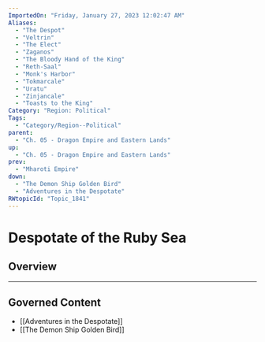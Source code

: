 ```yaml
---
ImportedOn: "Friday, January 27, 2023 12:02:47 AM"
Aliases:
  - "The Despot"
  - "Veltrin"
  - "The Elect"
  - "Zaganos"
  - "The Bloody Hand of the King"
  - "Reth-Saal"
  - "Monk's Harbor"
  - "Tokmarcale"
  - "Uratu"
  - "Zinjancale"
  - "Toasts to the King"
Category: "Region: Political"
Tags:
  - "Category/Region--Political"
parent:
  - "Ch. 05 - Dragon Empire and Eastern Lands"
up:
  - "Ch. 05 - Dragon Empire and Eastern Lands"
prev:
  - "Mharoti Empire"
down:
  - "The Demon Ship Golden Bird"
  - "Adventures in the Despotate"
RWtopicId: "Topic_1841"
---
```

# Despotate of the Ruby Sea
## Overview
---
## Governed Content
- [[Adventures in the Despotate]]
- [[The Demon Ship Golden Bird]]

